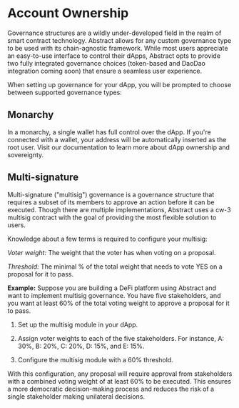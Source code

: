 # Account Ownership

Governance structures are a wildly under-developed field in the realm of smart contract technology. Abstract allows for any custom governance type to be used with its chain-agnostic framework. While most users appreciate an easy-to-use interface to control their dApps, Abstract opts to provide two fully integrated governance choices (token-based and DaoDao integration coming soon) that ensure a seamless user experience.

When setting up governance for your dApp, you will be prompted to choose between supported governance types:

## Monarchy

In a monarchy, a single wallet has full control over the dApp. If you're connected with a wallet, your address will be automatically inserted as the root user.
Visit our documentation to learn more about dApp ownership and sovereignty.

## Multi-signature

Multi-signature ("multisig") governance is a governance structure that requires a subset of its members to approve an action before it can be executed. Though there are multiple implementations, Abstract uses a cw-3 multisig contract with the goal of providing the most flexible solution to users.

Knowledge about a few terms is required to configure your multisig:

*Voter weight:* The weight that the voter has when voting on a proposal.

*Threshold:* The minimal % of the total weight that needs to vote YES on a proposal for it to pass.

**Example:**
Suppose you are building a DeFi platform using Abstract and want to implement multisig governance. You have five stakeholders, and you want at least 60% of the total voting weight to approve a proposal for it to pass.

1. Set up the multisig module in your dApp.

2. Assign voter weights to each of the five stakeholders. For instance, A: 30%, B: 20%, C: 20%, D: 15%, and E: 15%.

3. Configure the multisig module with a 60% threshold.

With this configuration, any proposal will require approval from stakeholders with a combined voting weight of at least 60% to be executed. This ensures a more democratic decision-making process and reduces the risk of a single stakeholder making unilateral decisions.
